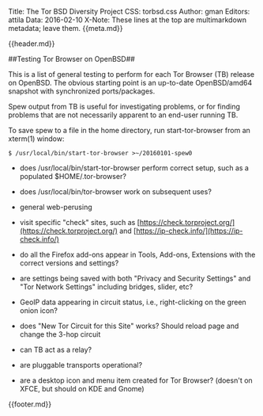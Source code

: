 Title: The Tor BSD Diversity Project
CSS: torbsd.css
Author: gman
Editors: attila
Data: 2016-02-10
X-Note: These lines at the top are multimarkdown metadata; leave them.
{{meta.md}}


{{header.md}}

##Testing Tor Browser on OpenBSD##

This is a list of general testing to perform for each Tor Browser (TB) release on OpenBSD. The obvious starting point is an up-to-date OpenBSD/amd64 snapshot with synchronized ports/packages.

Spew output from TB is useful for investigating problems, or for finding problems that are not necessarily apparent to an end-user running TB.

To save spew to a file in the home directory, run start-tor-browser from an xterm(1) window:

    $ /usr/local/bin/start-tor-browser >~/20160101-spew0

* does /usr/local/bin/start-tor-browser perform correct setup, such as a populated $HOME/.tor-browser?

* does /usr/local/bin/tor-browser work on subsequent uses?

* general web-perusing

* visit specific "check" sites, such as [https://check.torproject.org/](https://check.torproject.org/) and [https://ip-check.info/](https://ip-check.info/) 

* do all the Firefox add-ons appear in Tools, Add-ons, Extensions with the correct versions and settings?

* are settings being saved with both "Privacy and Security Settings" and "Tor Network Settings" including bridges, slider, etc?

* GeoIP data appearing in circuit status, i.e., right-clicking on the green onion icon?

* does "New Tor Circuit for this Site" works? Should reload page and change the 3-hop circuit

* can TB act as a relay?

* are pluggable transports operational?

* are a desktop icon and menu item created for Tor Browser?
(doesn't on XFCE, but should on KDE and Gnome)



{{footer.md}}
